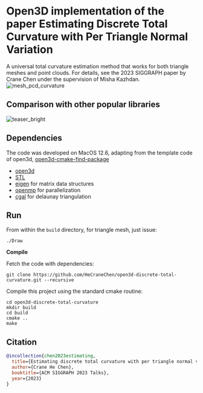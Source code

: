 # Open3D implementation of the paper Estimating Discrete Total Curvature with Per Triangle Normal Variation

A universal total curvature estimation method that works for both triangle meshes and point clouds. For details, see the 2023 SIGGRAPH paper by Crane Chen under the supervision of Misha Kazhdan.
![mesh_pcd_curvature](https://user-images.githubusercontent.com/33951209/229395487-efa580f7-9e28-498d-9265-af09d75f6d5c.png)

## Comparison with other popular libraries
![teaser_bright](https://user-images.githubusercontent.com/33951209/229387054-371fa8e9-1ef2-4552-81e3-af6927ee99dc.png)

## Dependencies

The code was developed on MacOS 12.6, adapting from the template code of open3d, [open3d-cmake-find-package](https://github.com/isl-org/open3d-cmake-find-package.git)

- [open3d](https://github.com/isl-org/Open3D.git)
- [STL](https://www.geeksforgeeks.org/the-c-standard-template-library-stl/)
- [eigen](https://eigen.tuxfamily.org/index.php?title=Main_Page) for matrix data structures
- [openmp](http://polyscope.run/) for parallelization
- [cgal](https://www.cgal.org/) for delaunay triangulation


## Run

From within the `build` directory, for triangle mesh, just issue:

    ./Draw

**Compile**

Fetch the code with dependencies:

    git clone https://github.com/HeCraneChen/open3d-discrete-total-curvature.git --recursive

Compile this project using the standard cmake routine:

    cd open3d-discrete-total-curvature
    mkdir build
    cd build
    cmake ..
    make

## Citation

```bibtex
@incollection{chen2023estimating,
  title={Estimating discrete total curvature with per triangle normal variation},
  author={Crane He Chen},
  booktitle={ACM SIGGRAPH 2023 Talks},
  year={2023}
}
```

